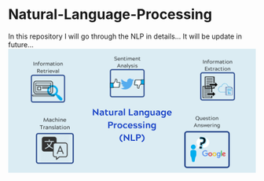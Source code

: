 # Natural-Language-Processing
 In this repository I will go through the NLP in details... It will be update in future...
 ![NLP](NLP.png)
